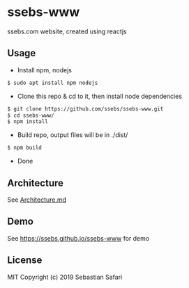 # ssebs-www

ssebs.com website, created using reactjs

## Usage
- Install npm, nodejs
```bash
$ sudo apt install npm nodejs
```
- Clone this repo & cd to it, then install node dependencies
```bash
$ git clone https://github.com/ssebs/ssebs-www.git
$ cd ssebs-www/
$ npm install
```
- Build repo, output files will be in ./dist/
```bash
$ npm build
```
- Done

## Architecture
See [Architecture.md](./Architecture.md)

## Demo
See https://ssebs.github.io/ssebs-www for demo

## License
MIT Copyright (c) 2019 Sebastian Safari
